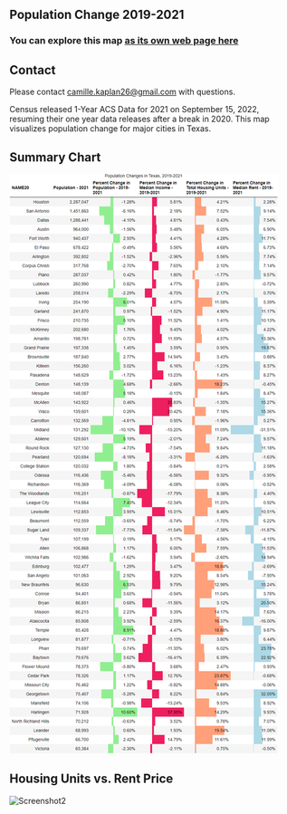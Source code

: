 ## Population Change 2019-2021

### You can explore this map [as its own web page here](https://cmlkap.github.io/population-change-texas-cities-2019-2021/)

## Contact
Please contact camille.kaplan26@gmail.com with questions. 

Census released 1-Year ACS Data for 2021 on September 15, 2022, resuming their one year data releases after a break in 2020. This map visualizes population change for major cities in Texas. 

## Summary Chart 

![Screenshot1](chart_summary_1.png)

## Housing Units vs. Rent Price

![Screenshot2](housing_and_rent.png)
